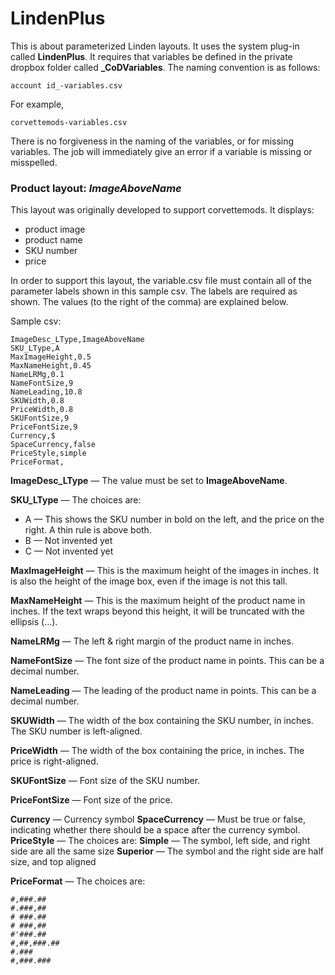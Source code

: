 # LindenPlus
This is about parameterized Linden layouts. 
It uses the system plug-in called **LindenPlus**. 
It requires that variables be defined in the private dropbox folder called **_CoDVariables**. The naming convention is as follows:

    account id_-variables.csv

For example, 

    corvettemods-variables.csv

There is no forgiveness in the naming of the variables, or for missing variables. The job will immediately give an error if a variable is missing or misspelled.

### Product layout: *ImageAboveName*
This layout was originally developed to support corvettemods. It displays:
* product image
* product name
* SKU number
* price

In order to support this layout, the variable.csv file must contain all of the parameter labels shown in this sample csv. The labels are required as shown. The values (to the right of the comma) are explained below.

Sample csv:

    ImageDesc_LType,ImageAboveName
    SKU_LType,A
    MaxImageHeight,0.5
    MaxNameHeight,0.45
    NameLRMg,0.1
    NameFontSize,9
    NameLeading,10.8
    SKUWidth,0.8
    PriceWidth,0.8
    SKUFontSize,9
    PriceFontSize,9
    Currency,$
    SpaceCurrency,false
    PriceStyle,simple
    PriceFormat,


**ImageDesc_LType** — The value must be set to **ImageAboveName**.

**SKU_LType** — The choices are:
* A — This shows the SKU number in bold on the left, and the price on the right. A thin rule is above both.
* B —  Not invented yet
* C —  Not invented yet 

**MaxImageHeight** — This is the maximum height of the images in inches. It is also the height of the image box, even if the image is not this tall.

**MaxNameHeight** — This is the maximum height of the product name in inches. If the text wraps beyond this height, it will be truncated with the ellipsis (...).

**NameLRMg** — The left & right margin of the product name in inches. 

**NameFontSize** — The font size of the product name in points. This can be a decimal number.

**NameLeading** — The leading of the product name in points. This can be a decimal number.

**SKUWidth** — The width of the box containing the SKU number, in inches. The SKU number is left-aligned.

**PriceWidth** — The width of the box containing the price, in inches. The price is right-aligned.

**SKUFontSize** — Font size of the SKU number.

**PriceFontSize** — Font size of the price.

**Currency** — Currency symbol
**SpaceCurrency** — Must be true or false, indicating whether there should be a space after the currency symbol.
**PriceStyle** — The choices are:
**Simple** — The symbol, left side, and right side are all the same size
**Superior** — The symbol and the right side are half size, and top aligned

**PriceFormat** — The choices are:

    #,###.##
    #.###,##
    # ###.##
    # ###,##
    #'###.##
    #,##,###.##
    #.###
    #,###.###

